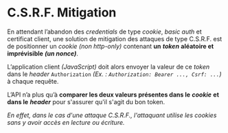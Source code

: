 # C.S.R.F. Mitigation

En attendant l’abandon des _credentials_ de type _cookie_, _basic auth_ et certificat client, une solution de mitigation des attaques de type C.S.R.F. est de positionner un _cookie_ _\(non http-only\)_ contenant **un** _**token**_ **aléatoire et imprévisible** _**\(un nonce\)**_.

L’application client _\(JavaScript\)_ doit alors envoyer la valeur de ce _token_ dans le _header_ `Authorization` _\(Ex. : `Authorization: Bearer ..., Csrf: ...`\)_ à chaque requête.

L’API n’a plus qu’à **comparer les deux valeurs présentes dans le** _**cookie**_ **et dans le** _**header**_ pour s'assurer qu'il s'agit du bon token.

_En effet, dans le cas d'une attaque C.S.R.F., l'attaquant utilise les cookies sans y avoir accès en lecture ou écriture._

